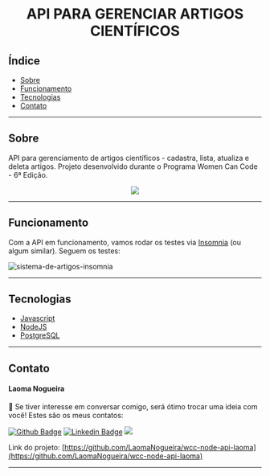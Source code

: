 <h1 align="center"> API PARA GERENCIAR ARTIGOS CIENTÍFICOS </h1>

## Índice

  - [Sobre](#Sobre)
  - [Funcionamento](#Funcionamento)
  - [Tecnologias](#Tecnologias)
  - [Contato](#Contato)

<hr>

<!-- ABOUT -->

## Sobre

<p align="left"> API para gerenciamento de artigos científicos - cadastra, lista, atualiza e deleta artigos.
Projeto desenvolvido durante o Programa Women Can Code - 6ª Edição. </p>

<p align="center">
<img src="http://img.shields.io/static/v1?label=STATUS&message= EM%20DESENVOLVIMENTO &color=GREEN&style=for-the-badge"/>
</p>

<hr>

<!-- OPERATION -->

## Funcionamento

Com a API em funcionamento, vamos rodar os testes via [Insomnia](https://insomnia.rest/download) (ou algum similar). Seguem os testes:

![sistema-de-artigos-insomnia](https://user-images.githubusercontent.com/88911231/142739955-8bc873f2-6f20-4186-83d1-bb05326a4345.gif)

<hr>

<!-- TECHNOLOGIES -->

## Tecnologias️

  - [Javascript](https://developer.mozilla.org/pt-BR/docs/Web/JavaScript)
  - [NodeJS](https://nodejs.org/en/)
  - [PostgreSQL](https://www.postgresql.org/)

<hr>

<!-- CONTACT -->

## Contato

#### Laoma Nogueira

<p align="left"> 🤝 Se tiver interesse em conversar comigo, será ótimo trocar uma ideia com você! Estes são os meus contatos: </p>

[![Github Badge](https://img.shields.io/badge/-Github-000?style=flat-square&logo=Github&logoColor=white&link=https://github.com/LaomaNogueira)](https://github.com/LaomaNogueira)
[![Linkedin Badge](https://img.shields.io/badge/-LinkedIn-blue?style=flat-square&logo=Linkedin&logoColor=white&link=https://www.linkedin.com/in/laoma-nogueira/)](https://www.linkedin.com/in/laoma-nogueira/)
<a href="mailto:laomanogueira@gmail.com" alt="gmail" target="_blank">
<img src="https://img.shields.io/badge/-Gmail-FF0000?style=flat-square&labelColor=FF0000&logo=gmail&logoColor=white&link=mailto:laomanogueira@gmail.com" />
</a>

Link do projeto: [https://github.com/LaomaNogueira/wcc-node-api-laoma](https://github.com/LaomaNogueira/wcc-node-api-laoma)
<hr>
